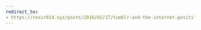 ```yaml
---
redirect_to:
- https://resir014.xyz/posts/2016/02/17/tumblr-and-the-internet-positif-hammer/
---
```

